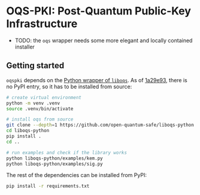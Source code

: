 # OQS-PKI: Post-Quantum Public-Key Infrastructure
- TODO: the `oqs` wrapper needs some more elegant and locally contained installer


## Getting started
`oqspki` depends on the [Python wrapper of `liboqs`](https://github.com/open-quantum-safe/liboqs-python). As of [1a29e93](https://github.com/open-quantum-safe/liboqs-python/tree/1a29e9342182c829f4fc2ff47b5366796c7ffb64), there is no PyPI entry, so it has to be installed from source:

```bash
# create virtual environment
python -m venv .venv
source .venv/bin/activate

# install oqs from source
git clone --depth=1 https://github.com/open-quantum-safe/liboqs-python
cd liboqs-python
pip install .
cd ..

# run examples and check if the library works
python liboqs-python/examples/kem.py
python liboqs-python/examples/sig.py
```

The rest of the dependencies can be installed from PyPI:

```bash
pip install -r requirements.txt
```
